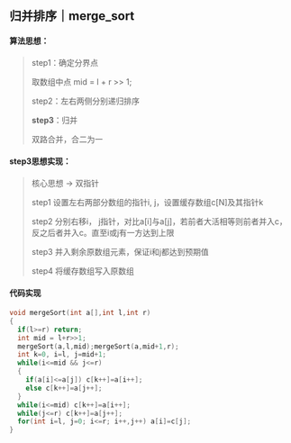 ## 归并排序｜merge_sort

#### 算法思想：

> step1：确定分界点
>
> 取数组中点 mid = l + r >> 1;
>
> step2：左右两侧分别递归排序
>
> **step3**：归并
>
> 双路合并，合二为一
#### step3思想实现：

> 核心思想 -> 双指针
>
> step1 设置左右两部分数组的指针i, j，设置缓存数组c[N]及其指针k
>
> step2 分别右移i， j指针，对比a[i]与a[j]，若前者大活相等则前者并入c，反之后者并入c。直至i或j有一方达到上限
>
> step3 并入剩余原数组元素，保证i和j都达到预期值
>
> step4 将缓存数组写入原数组
#### 代码实现

~~~c++
void mergeSort(int a[],int l,int r)
{
  if(l>=r) return;
  int mid = l+r>>1;
  mergeSort(a,l,mid);mergeSort(a,mid+1,r);
  int k=0, i=l, j=mid+1;
  while(i<=mid && j<=r)
  {
    if(a[i]<=a[j]) c[k++]=a[i++];
    else c[k++]=a[j++];
  }
  while(i<=mid) c[k++]=a[i++];
  while(j<=r) c[k++]=a[j++];
  for(int i=l, j=0; i<=r; i++,j++) a[i]=c[j];
}
~~~